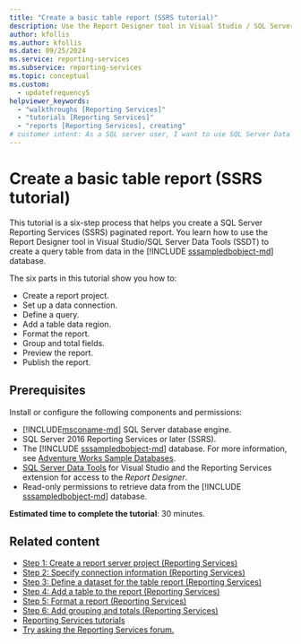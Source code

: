 ```yaml
---
title: "Create a basic table report (SSRS tutorial)"
description: Use the Report Designer tool in Visual Studio / SQL Server Data Tools (SSDT) and then create a SQL Server Reporting Services (SSRS) paginated report.
author: kfollis
ms.author: kfollis
ms.date: 09/25/2024
ms.service: reporting-services
ms.subservice: reporting-services
ms.topic: conceptual
ms.custom:
  - updatefrequency5
helpviewer_keywords:
  - "walkthroughs [Reporting Services]"
  - "tutorials [Reporting Services]"
  - "reports [Reporting Services], creating"
# customer intent: As a SQL server user, I want to use SQL Server Data Tools (SSDT) to create a data connection so that I can create and publish a basic report.
---
```

# Create a basic table report (SSRS tutorial)

This tutorial is a six-step process that helps you create a SQL Server Reporting Services (SSRS) paginated report. You learn how to use the Report Designer tool in Visual Studio/SQL Server Data Tools (SSDT) to create a query table from data in the [!INCLUDE [sssampledbobject-md](../includes/sssampledbobject-md.md)] database.

The six parts in this tutorial show you how to:
  
- Create a report project.
- Set up a data connection.
- Define a query.
- Add a table data region.
- Format the report.
- Group and total fields.
- Preview the report.
- Publish the report.

## Prerequisites

Install or configure the following components and permissions:

- [!INCLUDE[msconame-md](../includes/msconame-md.md)] SQL Server database engine.  
- SQL Server 2016 Reporting Services or later (SSRS).
- The [!INCLUDE [sssampledbobject-md](../includes/sssampledbobject-md.md)] database. For more information, see [Adventure Works Sample Databases](https://github.com/Microsoft/sql-server-samples/releases).
- [SQL Server Data Tools](../ssdt/download-sql-server-data-tools-ssdt.md) for Visual Studio and the Reporting Services extension for access to the *Report Designer*.
- Read-only permissions to retrieve data from the [!INCLUDE [sssampledbobject-md](../includes/sssampledbobject-md.md)] database.

**Estimated time to complete the tutorial**: 30 minutes.

## Related content

- [Step 1: Create a report server project &#40;Reporting Services&#41;](tutorial-step-01-create-report-server-project-reporting-services.md)
- [Step 2: Specify connection information &#40;Reporting Services&#41;](tutorial-step-02-specify-connection-information-reporting-services.md)
- [Step 3: Define a dataset for the table report &#40;Reporting Services&#41;](tutorial-step-03-define-dataset-table-report-reporting-services.md)
- [Step 4: Add a table to the report &#40;Reporting Services&#41;](tutorial-step-04-add-table-report-reporting-services.md)
- [Step 5: Format a report &#40;Reporting Services&#41;](tutorial-step-05-format-report-reporting-services.md)
- [Step 6: Add grouping and totals &#40;Reporting Services&#41;](tutorial-step-06-add-grouping-totals-reporting-services.md)
- [Reporting Services tutorials](reporting-services-tutorials-ssrs.md)
- [Try asking the Reporting Services forum.](/answers/search.html?c=&f=&includeChildren=&q=ssrs+OR+reporting+services&redirect=search%2fsearch&so.rt=relevance&type=question+OR+idea+OR+kbentry+OR+answer+OR+topic+OR+user)
